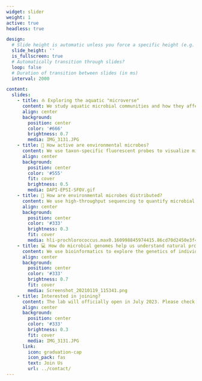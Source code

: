 ```yaml
---
widget: slider
weight: 1
active: true
headless: true

design:
  # Slide height is automatic unless you force a specific height (e.g. '400px')
  slide_height: ''
  is_fullscreen: true
  # Automatically transition through slides?
  loop: false
  # Duration of transition between slides (in ms)
  interval: 2000

content:
  slides:
    - title: ⛵️ Exploring the aquatic "microverse"
      content: We study aquatic microbial communities and how they affect the biosphere's function
      align: center
      background:
        position: center
        color: '#666'
        brightness: 0.7
        media: IMG_3131.JPG
    - title: 🔬 How active are environmental microbes?
      content: We use taxon-specific fluorescent probes to visualize microbes and quantify their activity (CARD/HCR-FISH)
      align: center
      background:
        position: center
        color: '#555'
        fit: cover
        brightness: 0.5
        media: DAPI-EPSI-SFOV.gif
    - title: 🧬 How are environmental microbes distributed?
      content: We use high-throughput sequencing to quantify microbial community structure and biogeography (SSU rRNA PCR amplicon sequencing)
      align: center
      background:
        position: center
        color: '#333'
        brightness: 0.3
        fit: cover
        media: hli-prochlorococcus.max0.160998845974415.86cd70d2450e3f44f4a7c543f53008ee-easv-plot-03_cropped.png 
    - title: 💻 How do microbial genomes help us understand natural processes?
      content: We use bioinformatics to explore the genetics of individual strains and how this potential is expressed in nature ((meta)'omics)
      align: center
      background:
        position: center
        color: '#333'
        brightness: 0.7
        fit: cover
        media: Screenshot_20210119_115341.png 
    - title: Interested in joining?
      content: The lab will officially open in July 2023. Please check out the "contact" page if you're interested in joining!
      align: center
      background:
        position: center
        color: '#333'
        brightness: 0.3
        fit: cover
        media: IMG_3131.JPG 
      link:
        icon: graduation-cap
        icon_pack: fas
        text: Join Us
        url: ../contact/
---
```

